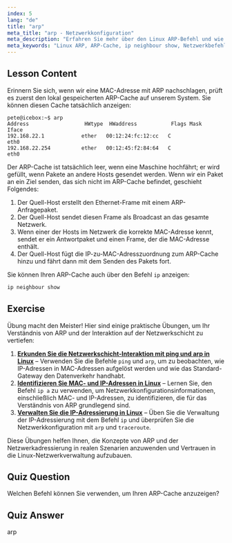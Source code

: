 ```yaml
---
index: 5
lang: "de"
title: "arp"
meta_title: "arp - Netzwerkkonfiguration"
meta_description: "Erfahren Sie mehr über den Linux ARP-Befehl und wie Sie Ihren ARP-Cache anzeigen können. Verstehen Sie die Rolle von ARP in der Netzwerkkommunikation. Ein Leitfaden für Anfänger zu ARP."
meta_keywords: "Linux ARP, ARP-Cache, ip neighbour show, Netzwerkbefehle, Linux-Netzwerk, Linux für Anfänger, Linux-Tutorial"
---
```


## Lesson Content

Erinnern Sie sich, wenn wir eine MAC-Adresse mit ARP nachschlagen, prüft es zuerst den lokal gespeicherten ARP-Cache auf unserem System. Sie können diesen Cache tatsächlich anzeigen:

```
pete@icebox:~$ arp
Address                  HWtype  HWaddress           Flags Mask            Iface
192.168.22.1            ether   00:12:24:fc:12:cc   C                     eth0
192.168.22.254          ether   00:12:45:f2:84:64   C                     eth0
```

Der ARP-Cache ist tatsächlich leer, wenn eine Maschine hochfährt; er wird gefüllt, wenn Pakete an andere Hosts gesendet werden. Wenn wir ein Paket an ein Ziel senden, das sich nicht im ARP-Cache befindet, geschieht Folgendes:

1. Der Quell-Host erstellt den Ethernet-Frame mit einem ARP-Anfragepaket.
2. Der Quell-Host sendet diesen Frame als Broadcast an das gesamte Netzwerk.
3. Wenn einer der Hosts im Netzwerk die korrekte MAC-Adresse kennt, sendet er ein Antwortpaket und einen Frame, der die MAC-Adresse enthält.
4. Der Quell-Host fügt die IP-zu-MAC-Adresszuordnung zum ARP-Cache hinzu und fährt dann mit dem Senden des Pakets fort.

Sie können Ihren ARP-Cache auch über den Befehl `ip` anzeigen:

```bash
ip neighbour show
```

## Exercise

Übung macht den Meister! Hier sind einige praktische Übungen, um Ihr Verständnis von ARP und der Interaktion auf der Netzwerkschicht zu vertiefen:

1. **[Erkunden Sie die Netzwerkschicht-Interaktion mit ping und arp in Linux](https://labex.io/de/labs/comptia-explore-network-layer-interaction-with-ping-and-arp-in-linux-592746)** – Verwenden Sie die Befehle `ping` und `arp`, um zu beobachten, wie IP-Adressen in MAC-Adressen aufgelöst werden und wie das Standard-Gateway den Datenverkehr handhabt.
2. **[Identifizieren Sie MAC- und IP-Adressen in Linux](https://labex.io/de/labs/comptia-identify-mac-and-ip-addresses-in-linux-592731)** – Lernen Sie, den Befehl `ip a` zu verwenden, um Netzwerkkonfigurationsinformationen, einschließlich MAC- und IP-Adressen, zu identifizieren, die für das Verständnis von ARP grundlegend sind.
3. **[Verwalten Sie die IP-Adressierung in Linux](https://labex.io/de/labs/comptia-manage-ip-addressing-in-linux-592736)** – Üben Sie die Verwaltung der IP-Adressierung mit dem Befehl `ip` und überprüfen Sie die Netzwerkkonfiguration mit `arp` und `traceroute`.

Diese Übungen helfen Ihnen, die Konzepte von ARP und der Netzwerkadressierung in realen Szenarien anzuwenden und Vertrauen in die Linux-Netzwerkverwaltung aufzubauen.

## Quiz Question

Welchen Befehl können Sie verwenden, um Ihren ARP-Cache anzuzeigen?

## Quiz Answer

arp
